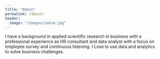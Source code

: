 ```yaml
---
title: "About"
permalink: /about/
header:
  image: "/images/zakim.jpg"
---
```


I have a background in applied scientific research in business with a professional experience as HR consultant and data analyst with a focus on employee survey and continuous listening. I Love to use data and analytics to solve business challenges.

